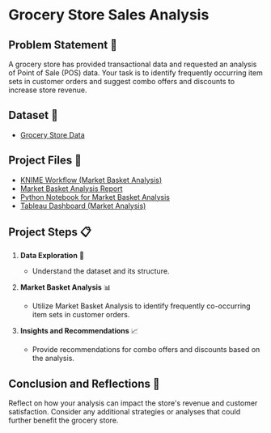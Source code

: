 # Grocery Store Sales Analysis

## Problem Statement 🛒

A grocery store has provided transactional data and requested an analysis of Point of Sale (POS) data. Your task is to identify frequently occurring item sets in customer orders and suggest combo offers and discounts to increase store revenue.

## Dataset 📂

- [Grocery Store Data](dataset_group.csv)

## Project Files 📁

- [KNIME Workflow (Market Basket Analysis)](Market_basket.knwf)
- [Market Basket Analysis Report](Market_basket.pdf)
- [Python Notebook for Market Basket Analysis](Python_file_market_basket.ipynb)
- [Tableau Dashboard (Market Analysis)](Tablue_market.pdf)

## Project Steps 📋

1. **Data Exploration** 🧐
   - Understand the dataset and its structure.
   
2. **Market Basket Analysis** 📊
   - Utilize Market Basket Analysis to identify frequently co-occurring item sets in customer orders.

3. **Insights and Recommendations** 📈
   - Provide recommendations for combo offers and discounts based on the analysis.

## Conclusion and Reflections 📝

Reflect on how your analysis can impact the store's revenue and customer satisfaction. Consider any additional strategies or analyses that could further benefit the grocery store.
